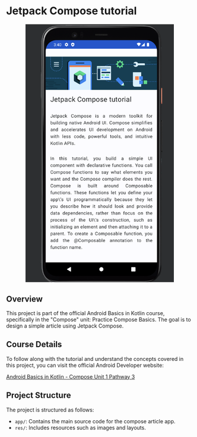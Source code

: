 # Jetpack Compose tutorial

<p align="center">
  <img src="emulator_article_screenshot.png" width="400" alt="Compose article App">
</p>

## Overview

This project is part of the official Android Basics in Kotlin course, specifically in the "Compose" unit: Practice Compose Basics. The goal is to design a simple article using Jetpack Compose.

## Course Details

To follow along with the tutorial and understand the concepts covered in this project, you can visit the official Android Developer website:

[Android Basics in Kotlin - Compose Unit 1 Pathway 3](https://developer.android.com/courses/pathways/android-basics-compose-unit-1-pathway-3)

## Project Structure

The project is structured as follows:

- `app/`: Contains the main source code for the compose article app.
- `res/`: Includes resources such as images and layouts.